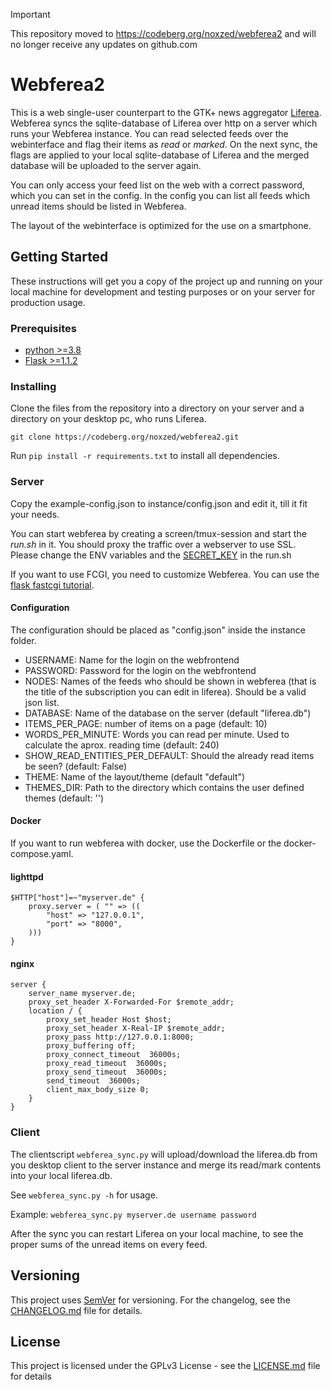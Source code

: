 > [!IMPORTANT]
> This repository moved to https://codeberg.org/noxzed/webferea2
> and will no longer receive any updates on github.com

# Webferea2

This is a web single-user counterpart to the GTK+ news aggregator [Liferea](https://lzone.de/liferea/ "Liferea"). Webferea syncs the sqlite-database of Liferea over http on a server which runs your Webferea instance. You can read selected feeds over the webinterface and flag their items as *read* or *marked*. On the next sync, the flags are applied to your local sqlite-database of Liferea and the merged database will be uploaded to the server again.

You can only access your feed list on the web with a correct password, which you can set in the config. In the config you can list all feeds which unread items should be listed in Webferea.

The layout of the webinterface is optimized for the use on a smartphone.

## Getting Started

These instructions will get you a copy of the project up and running on your local machine for development and testing purposes or on your server for production usage.

### Prerequisites

- [python >=3.8](https://www.python.org)
- [Flask >=1.1.2](http://flask.pocoo.org)

### Installing

Clone the files from the repository into a directory on your server and a directory on your desktop pc, who runs Liferea.

```
git clone https://codeberg.org/noxzed/webferea2.git
```

Run ```pip install -r requirements.txt``` to install all dependencies.


### Server

Copy the example-config.json to instance/config.json and edit it, till it fit your needs.

You can start webferea by creating a screen/tmux-session and start the *run.sh* in it. You should proxy the traffic over a webserver to use SSL.
Please change the ENV variables and the [SECRET_KEY](https://flask.palletsprojects.com/en/1.1.x/config/#SECRET_KEY) in the run.sh

If you want to use FCGI, you need to customize Webferea. You can use the [flask fastcgi tutorial](https://flask.palletsprojects.com/en/1.1.x/deploying/fastcgi/).

#### Configuration

The configuration should be placed as "config.json" inside the instance folder.

- USERNAME: Name for the login on the webfrontend
- PASSWORD: Password for the login on the webfrontend
- NODES: Names of the feeds who should be shown in webferea (that is the title of the subscription you can edit in liferea). Should be a valid json list.
- DATABASE: Name of the database on the server (default "liferea.db")
- ITEMS_PER_PAGE: number of items on a page (default: 10)
- WORDS_PER_MINUTE: Words you can read per minute. Used to calculate the aprox. reading time (default: 240)
- SHOW_READ_ENTITIES_PER_DEFAULT: Should the already read items be seen? (default: False)
- THEME: Name of the layout/theme (default "default")
- THEMES_DIR: Path to the directory which contains the user defined themes (default: '')

#### Docker

If you want to run webferea with docker, use the Dockerfile or the docker-compose.yaml.

#### lighttpd
```
$HTTP["host"]=~"myserver.de" {
    proxy.server = ( "" => ((
        "host" => "127.0.0.1",
        "port" => "8000",
    )))
}
```

#### nginx
```
server {
    server_name myserver.de;
    proxy_set_header X-Forwarded-For $remote_addr;
    location / {
        proxy_set_header Host $host;
        proxy_set_header X-Real-IP $remote_addr;
        proxy_pass http://127.0.0.1:8000;
        proxy_buffering off;
        proxy_connect_timeout  36000s;
        proxy_read_timeout  36000s;
        proxy_send_timeout  36000s;
        send_timeout  36000s;
        client_max_body_size 0;
    }
}
```

### Client

The clientscript ```webferea_sync.py``` will upload/download the liferea.db from you desktop client to the server instance and merge its read/mark contents into your local liferea.db.

See ```webferea_sync.py -h``` for usage.

Example: ```webferea_sync.py myserver.de username password```

After the sync you can restart Liferea on your local machine, to see the proper sums of the unread items on every feed.

## Versioning

This project uses [SemVer](http://semver.org/) for versioning.
For the changelog, see the [CHANGELOG.md](CHANGELOG.md) file for details.

## License

This project is licensed under the GPLv3 License - see the [LICENSE.md](LICENSE.md) file for details


